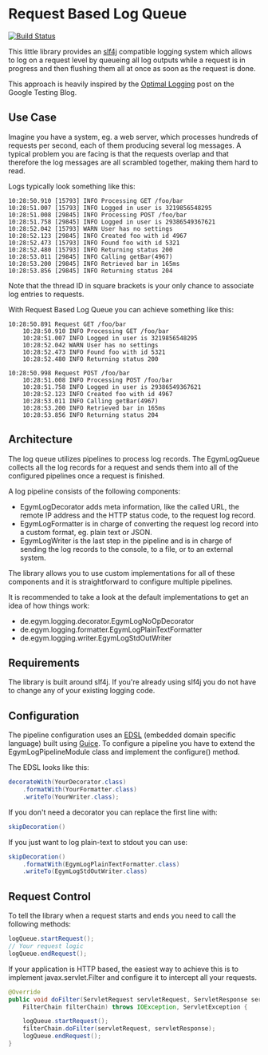 Request Based Log Queue
=======================

[![Build Status](https://travis-ci.org/egymgmbh/log-queue.svg?branch=master)](https://travis-ci.org/egymgmbh/log-queue)

This little library provides an [slf4j](http://www.slf4j.org/)
compatible logging system which allows to log on a request level by
queueing all log outputs while a request is in progress and then
flushing them all at once as soon as the request is done.

This approach is heavily inspired by the
[Optimal Logging](http://googletesting.blogspot.de/2013/06/optimal-logging.html)
post on the Google Testing Blog.

Use Case
--------

Imagine you have a system, eg. a web server, which processes hundreds
of requests per second, each of them producing several log messages. A
typical problem you are facing is that the requests overlap and that
therefore the log messages are all scrambled together, making them hard
to read.

Logs typically look something like this:

```
10:28:50.910 [15793] INFO Processing GET /foo/bar
10:28:51.007 [15793] INFO Logged in user is 3219856548295
10:28:51.008 [29845] INFO Processing POST /foo/bar
10:28:51.758 [29845] INFO Logged in user is 29386549367621
10:28:52.042 [15793] WARN User has no settings
10:28:52.123 [29845] INFO Created foo with id 4967
10:28:52.473 [15793] INFO Found foo with id 5321
10:28:52.480 [15793] INFO Returning status 200
10:28:53.011 [29845] INFO Calling getBar(4967)
10:28:53.200 [29845] INFO Retrieved bar in 165ms
10:28:53.856 [29845] INFO Returning status 204
```

Note that the thread ID in square brackets is your only chance to
associate log entries to requests.

With Request Based Log Queue you can achieve something like this:

```
10:28:50.891 Request GET /foo/bar
    10:28:50.910 INFO Processing GET /foo/bar
    10:28:51.007 INFO Logged in user is 3219856548295
    10:28:52.042 WARN User has no settings
    10:28:52.473 INFO Found foo with id 5321
    10:28:52.480 INFO Returning status 200

10:28:50.998 Request POST /foo/bar
    10:28:51.008 INFO Processing POST /foo/bar
    10:28:51.758 INFO Logged in user is 29386549367621
    10:28:52.123 INFO Created foo with id 4967
    10:28:53.011 INFO Calling getBar(4967)
    10:28:53.200 INFO Retrieved bar in 165ms
    10:28:53.856 INFO Returning status 204
```

Architecture
------------

The log queue utilizes pipelines to process log records. The
EgymLogQueue collects all the log records for a request and sends them
into all of the configured pipelines once a request is finished.

A log pipeline consists of the following components:
* EgymLogDecorator adds meta information, like the called URL, the
  remote IP address and the HTTP status code, to the request log
  record.
* EgymLogFormatter is in charge of converting the request log record
  into a custom format, eg. plain text or JSON.
* EgymLogWriter is the last step in the pipeline and is in charge of
  sending the log records to the console, to a file, or to an
  external system.

The library allows you to use custom implementations for all of these
components and it is straightforward to configure multiple pipelines.

It is recommended to take a look at the default implementations to get
an idea of how things work:
* de.egym.logging.decorator.EgymLogNoOpDecorator
* de.egym.logging.formatter.EgymLogPlainTextFormatter
* de.egym.logging.writer.EgymLogStdOutWriter

Requirements
------------

The library is built around slf4j. If you're already using slf4j you do
not have to change any of your existing logging code.

Configuration
-------------

The pipeline configuration uses an [EDSL](https://en.wikipedia.org/wiki/EDSL)
(embedded domain specific language) built using
[Guice](https://code.google.com/p/google-guice/). To configure a
pipeline you have to extend the EgymLogPipelineModule class and
implement the configure() method.

The EDSL looks like this:

```java
decorateWith(YourDecorator.class)
    .formatWith(YourFormatter.class)
    .writeTo(YourWriter.class);
```

If you don't need a decorator you can replace the first line with:

```java
skipDecoration()
```

If you just want to log plain-text to stdout you can use:

```java
skipDecoration()
    .formatWith(EgymLogPlainTextFormatter.class)
    .writeTo(EgymLogStdOutWriter.class)
```

Request Control
---------------

To tell the library when a request starts and ends you need to call the
following methods:

```java
logQueue.startRequest();
// Your request logic
logQueue.endRequest();
```

If your application is HTTP based, the easiest way to achieve this is
to implement javax.servlet.Filter and configure it to intercept all
your requests.

```java
@Override
public void doFilter(ServletRequest servletRequest, ServletResponse servletResponse,
    FilterChain filterChain) throws IOException, ServletException {

    logQueue.startRequest();
    filterChain.doFilter(servletRequest, servletResponse);
    logQueue.endRequest();
}
```
